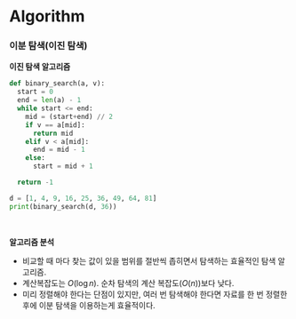 # Algorithm

### 이분 탐색(이진 탐색)

**이진 탐색 알고리즘**

~~~python
def binary_search(a, v):
  start = 0 
  end = len(a) - 1
  while start <= end:
    mid = (start+end) // 2
    if v == a[mid]:
      return mid
    elif v < a[mid]:
      end = mid - 1
    else:
      start = mid + 1

  return -1

d = [1, 4, 9, 16, 25, 36, 49, 64, 81]
print(binary_search(d, 36))
~~~

<br>

**알고리즘 분석**

- 비교할 때 마다 찾는 값이 있을 범위를 절반씩 좁히면서 탐색하는 효율적인 탐색 알고리즘.
- 계산복잡도는 $O(\log n)$. 순차 탐색의 계산 복잡도($O(n)$)보다 낮다.
- 미리 정렬해야 한다는 단점이 있지만, 여러 번 탐색해야 한다면 자료를 한 번 정렬한 후에 이분 탐색을 이용하는게 효율적이다.